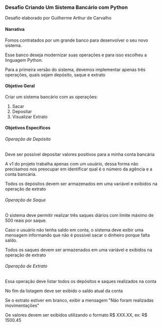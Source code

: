 <head>
<h3> Desafio Criando Um Sistema Bancário com Python </h3>
<p>Desafio elaborado por Guilherme Arthur de Carvalho</p>
</head>
<body>
<h4>Narrativa</h4>
<p>Fomos contratados por um grande banco para desenvolver o seu novo sistema.</p>
<p>Esse banco deseja modernizar suas operações e para isso escolheu a linguagem Python.</p>
<p>Para a primeira versão do sistema, devemos implementar apenas três operações, quais sejam depósito, saque e extrato</p>

<h4>Objetivo Geral</h4>
<p>Criar um sistema bancário com as operações:
	<ol>
		<li>Sacar</li>
		<li>Depositar</li>
		<li>Visualizar Extrato</li>
	</ol>
</p>

<h4>Objetivos Específicos</h4>

<h6>Operação de Depósito</h6>
<p>Deve ser possível depositar valores positivos para a minha conta bancária</p>
<p>A v1 do projeto trabalha apenas com um usuário, dessa forma não precisamos nos preocupar em identificar qual é o número da agência e a conta bancária.</p>
<p>Todos os depósitos devem ser armazenados em uma variável e exibidos na operação de extrato</p>

<h6>Operação de Saque</h6>
<p>O sistema deve permitir realizar três saques diários com limite máximo de 500 reais por saque.</p>
<p>Caso o usuário não tenha saldo em conta, o sistema deve exibir uma mensagem informando que não é possível sacar o dinheiro porque falta saldo.</p>
<p>Todos os saques devem ser armazenados em uma variável e exibidos na operação de extrato</p>

<h6>Operação de Extrato</h6>
<p>Essa operação deve listar todos os depósitos e saques realizados na conta</p>
<p>No fim da listagem deve ser exibido o saldo atual da conta</p>
<p> Se o extrato estiver em branco, exibir a mensagem "Não foram realizadas movimentações"</p>
<p> Oe valores devem ser exibidos utilizando o formato R$ XXX.XX, ex: R$ 1500.45</p>
</body>